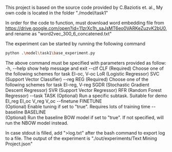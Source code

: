 This project is based on the source code provided by C.Baziotis et. al.,
My own code is located in the folder "./model/task1"

In order for the code to function, must download word embedding file from  
https://drive.google.com/open?id=11zrXc1h_saJsMT6eo0VARKeZuzvK2bU0, 
and rename as "word2vec_300_6_concatened.txt"

The experiment can be started by running the following command 

```bash
python .\model\task1\base_experiment.py 
```

The above command must be specified with parameters provided as follow:
  -h, --help           show help message and exit
  --clf CLF
                       (Required) Choose one of the following schemes for task EI-oc, V-oc
                       LoR (Logistic Regressor)
                       SVC (Support Vector Classifier)
  --reg REG
                       (Required) Choose one of the following schemes for task EI-reg, V-reg
                       SGDR (Stochastic Gradient Descent Regressor)
                       SVR (Support Vector Regressor)
                       RFR (Random Forest Regressor)
  --task TASK
                       (Optional) Run a specific subtask. Suitable for demo
                       EI_reg
                       EI_oc
                       V_reg
                       V_oc
  --finetune FINETUNE  
                       (Optional) Enable tuning if set to "true". Requires lots of training time
  --baseline BASELINE  
                       (Optional) Run the baseline BOW model if set to "true". If not specified, will run the NBOW model instead.

In case stdout is filled, add ">log.txt" after the bash command to export log to a file.
The output of the experiment is "./out/experiments/Text Mining Project.json"


